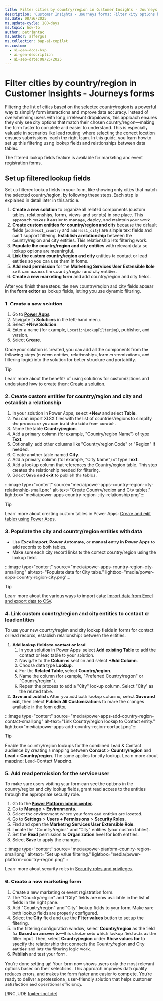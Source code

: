 ```yaml
---
title: Filter cities by country/region in Customer Insights - Journeys forms
description: 'Customer Insights - Journeys forms: Filter city options by country/region for faster, more accurate submissions. Learn how to set up filtered lookups.'
ms.date: 08/26/2025
ms.update-cycle: 180-days
ms.topic: how-to
author: petrjantac
ms.author: alfergus
ms.collection: bap-ai-copilot
ms.custom:
  - ai-gen-docs-bap
  - ai-gen-description
  - ai-seo-date:08/26/2025
---
```


# Filter cities by country/region in Customer Insights - Journeys forms

Filtering the list of cities based on the selected country/region is a powerful way to simplify form interactions and improve data accuracy. Instead of overwhelming users with long, irrelevant dropdowns, this approach ensures they only see city options that match their chosen country/region—making the form faster to complete and easier to understand. This is especially valuable in scenarios like lead routing, where selecting the correct location ensures submissions reach the right team. In this guide, you learn how to set up this filtering using lookup fields and relationships between data tables.

The filtered lookup fields feature is available for marketing and event registration forms.

## Set up filtered lookup fields

Set up filtered lookup fields in your form, like showing only cities that match the selected country/region, by following these steps. Each step is explained in detail later in this article.

1. **Create a new solution** to organize all related components (custom tables, relationships, forms, views, and scripts) in one place. This approach makes it easier to manage, deploy, and maintain your work.
1. **Create custom entities for country/region and city** because the default fields (`address1_country` and `address1_city`) are simple text fields and can't support filtering. **Establish a relationship** between the country/region and city entities. This relationship lets filtering work.
1. **Populate the country/region and city entities** with relevant data so lookup options are meaningful.
1. **Link the custom country/region and city** entities to contact or lead entities so you can use them in forms.
1. **Add read permission** for the **Marketing Services User Extensible Role** so it can access the country/region and city entities.
1. **Create a new marketing form** and add country/region and city fields.

After you finish these steps, the new country/region and city fields appear in the **form editor** as lookup fields, letting you use dynamic filtering.

### 1. Create a new solution

1. Go to [**Power Apps**](https://make.powerapps.com/).
1. Navigate to **Solutions** in the left-hand menu.
1. Select **+New Solution**.
1. Enter a name (for example, `LocationLookupFiltering`), publisher, and version.
1. Select **Create**.

Once your solution is created, you can add all the components from the following steps (custom entities, relationships, form customizations, and filtering logic) into the solution for better structure and portability.

> [!TIP]
> Learn more about the benefits of using solutions for customizations and understand how to create them: [Create a solution](/power-apps/maker/data-platform/create-solution).

### 2. Create custom entities for country/region and city and establish a relationship

1. In your solution in Power Apps, select **+New** and select **Table**.
1. You can import XLSX files with the list of countries/regions to simplify the process or you can build the table from scratch.
1. Name the table **Country/region**.
1. Add a primary column (for example, "Country/region Name") of type **Text**.
1. Optionally, add other columns like "Country/region Code" or "Region" if needed.
1. Create another table named **City**.
1. Add a primary column (for example, "City Name") of type **Text**.
1. Add a lookup column that references the Country/region table. This step creates the relationship needed for filtering.
1. Select **Save and exit** to publish the tables.

:::image type="content" source="media/power-apps-country-region-city-relationship-small.png" alt-text="Create Country/region and City tables." lightbox="media/power-apps-country-region-city-relationship.png":::

> [!TIP]
> Learn more about creating custom tables in Power Apps: [Create and edit tables using Power Apps](/power-apps/maker/data-platform/create-edit-entities-portal).

### 3. Populate the city and country/region entities with data

- Use **Excel import**, **Power Automate**, or **manual entry in Power Apps** to add records to both tables.
- Make sure each city record links to the correct country/region using the lookup field.

:::image type="content" source="media/power-apps-country-region-city-small.png" alt-text="Populate data for City table." lightbox="media/power-apps-country-region-city.png":::

> [!TIP]
> Learn more about the various ways to import data: [Import data from Excel and export data to CSV](/power-apps/maker/data-platform/data-platform-import-export).

### 4. Link custom country/region and city entities to contact or lead entities

To use your new country/region and city lookup fields in forms for contact or lead records, establish relationships between the entities.

1. **Add lookup fields to contact or lead**
    1. In your solution in Power Apps, select **Add existing Table** to add the contact or lead table to your solution.
    1. Navigate to the **Columns** section and select **+Add Column**.
    1. Choose data type **Lookup**.
    1. For the **Related Table**, select **Country/region**.
    1. Name the column (for example, "Preferred Country/region" or "Country/region").
    1. Repeat the process to add a "City" lookup column. Select "City" as the related table.
1. **Save and publish**: After you add both lookup columns, select **Save and exit**, then select **Publish All Customizations** to make the changes available in the form editor.

:::image type="content" source="media/power-apps-add-country-region-contact-small.png" alt-text="Link Country/region lookup to Contact entity." lightbox="media/power-apps-add-country-region-contact.png":::

> [!TIP]
> Enable the country/region lookups for the combined Lead & Contact audience by creating a mapping between **Contact** > **Country/region** and **Lead** > **Country/region**. The same applies for city lookup. Learn more about mapping: [Lead-Contact Mapping](real-time-marketing-form-global-settings.md#lead-contact-mapping).

### 5. Add read permission for the service user

To make sure users visiting your form can see the options in the country/region and city lookup fields, grant read access to the entities through the appropriate security role.

1. Go to the [**Power Platform admin center**](https://admin.powerplatform.microsoft.com).
1. Go to **Manage** > **Environments**.
1. Select the environment where your form and entities are located.
1. Go to **Settings** > **Users + Permissions** > **Security Roles**.
1. Find and open the **Marketing Services User Extensible Role**.
1. Locate the "Country/region" and "City" entities (your custom tables).
1. Set the **Read** permission to **Organization** level for both entities.
1. Select **Save** to apply the changes.

:::image type="content" source="media/power-platform-country-region-small.png" alt-text="Set up value filtering." lightbox="media/power-platform-country-region.png":::

Learn more about security roles in [Security roles and privileges](/power-platform/admin/security-roles-privileges).

### 6. Create a new marketing form

1. Create a new marketing or event registration form.
1. The "Country/region" and "City" fields are now available in the list of fields in the right pane.
1. Add "Country/region" and "City" lookup fields to your form. Make sure both lookup fields are properly configured.
1. Select the **City** field and use the **Filter values** button to set up the filtering.
1. In the filtering configuration window, select **Country/region** as the field for **Based on answer to**—this choice sets which lookup field acts as the filter input. Then, select **Country/region** under **Show values for** to specify the relationship that connects the Country/region and City entities and lets the filtering logic work.
1. **Publish** and test your form.

You're done setting up! Your form now shows users only the most relevant options based on their selections. This approach improves data quality, reduces errors, and makes the form faster and easier to complete. You're ready to deliver a professional, user-friendly solution that helps customer satisfaction and operational efficiency.

[!INCLUDE [footer-include](./includes/footer-banner.md)]